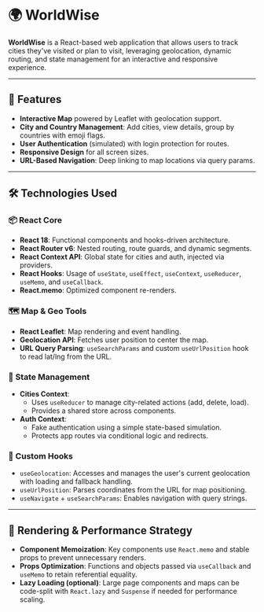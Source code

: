 # 🌍 WorldWise

**WorldWise** is a React-based web application that allows users to track cities they've visited or plan to visit, leveraging geolocation, dynamic routing, and state management for an interactive and responsive experience.

---

## 🚀 Features

- **Interactive Map** powered by Leaflet with geolocation support.
- **City and Country Management**: Add cities, view details, group by countries with emoji flags.
- **User Authentication** (simulated) with login protection for routes.
- **Responsive Design** for all screen sizes.
- **URL-Based Navigation**: Deep linking to map locations via query params.

---

## 🛠️ Technologies Used

### 📦 React Core

- **React 18**: Functional components and hooks-driven architecture.
- **React Router v6**: Nested routing, route guards, and dynamic segments.
- **React Context API**: Global state for cities and auth, injected via providers.
- **React Hooks**: Usage of `useState`, `useEffect`, `useContext`, `useReducer`, `useMemo`, and `useCallback`.
- **React.memo**: Optimized component re-renders.

### 🗺️ Map & Geo Tools

- **React Leaflet**: Map rendering and event handling.
- **Geolocation API**: Fetches user position to center the map.
- **URL Query Parsing**: `useSearchParams` and custom `useUrlPosition` hook to read lat/lng from the URL.

### 🧠 State Management

- **Cities Context**:
  - Uses `useReducer` to manage city-related actions (add, delete, load).
  - Provides a shared store across components.
- **Auth Context**:
  - Fake authentication using a simple state-based simulation.
  - Protects app routes via conditional logic and redirects.

### 🧩 Custom Hooks

- `useGeolocation`: Accesses and manages the user's current geolocation with loading and fallback handling.
- `useUrlPosition`: Parses coordinates from the URL for map positioning.
- `useNavigate` + `useSearchParams`: Enables navigation with query strings.

---

## 🔄 Rendering & Performance Strategy

- **Component Memoization**: Key components use `React.memo` and stable props to prevent unnecessary renders.
- **Props Optimization**: Functions and objects passed via `useCallback` and `useMemo` to retain referential equality.
- **Lazy Loading (optional)**: Large page components and maps can be code-split with `React.lazy` and `Suspense` if needed for performance scaling.

